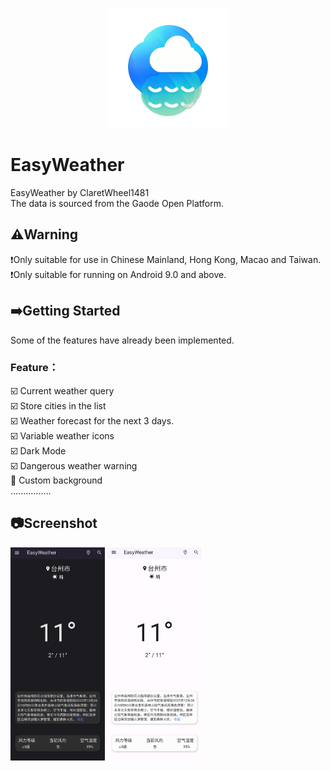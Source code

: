 <p align="center">
    <a href="https://github.com/ClaretWheel1481/easyweather">
        <img src="./assets/images/easyweather.png" height="12%"/>
    </a>
</p>

# EasyWeather
EasyWeather by ClaretWheel1481
<br>
The data is sourced from the Gaode Open Platform.
## ⚠️Warning
❗️Only suitable for use in Chinese Mainland, Hong Kong, Macao and Taiwan.<br>
❗️Only suitable for running on Android 9.0 and above.<br>

## ➡️Getting Started
Some of the features have already been implemented.
<br>
### Feature：<br>
☑️
Current weather query
<br>
☑️
Store cities in the list
<br>
☑️
Weather forecast for the next 3 days.
<br>
☑️
Variable weather icons
<br>
☑️
Dark Mode
<br>
☑️
Dangerous weather warning
<br>
🔲
Custom background
<br>
................

## 📷Screenshot
<div class="half">
<img src="./assets/images/example_dark_105.png" width=30%/>
<img src="./assets/images/example_light_105.png" width=30%/>
</div>
